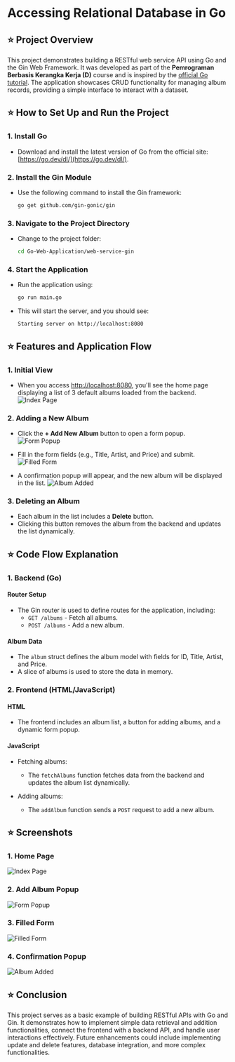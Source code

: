 # Accessing Relational Database in Go

## ⭐ Project Overview
This project demonstrates building a RESTful web service API using Go and the Gin Web Framework. It was developed as part of the **Pemrograman Berbasis Kerangka Kerja (D)** course and is inspired by the [official Go tutorial](https://go.dev/doc/tutorial/web-service-gin). The application showcases CRUD functionality for managing album records, providing a simple interface to interact with a dataset.

## ⭐ How to Set Up and Run the Project

### 1. Install Go
   - Download and install the latest version of Go from the official site: [https://go.dev/dl/](https://go.dev/dl/).

### 2. Install the Gin Module
   - Use the following command to install the Gin framework:
     ```bash
     go get github.com/gin-gonic/gin
     ```

### 3. Navigate to the Project Directory
   - Change to the project folder:
     ```bash
     cd Go-Web-Application/web-service-gin
     ```

### 4. Start the Application
   - Run the application using:
     ```bash
     go run main.go
     ```
   - This will start the server, and you should see:
     ```
     Starting server on http://localhost:8080
     ```

## ⭐ Features and Application Flow

### 1. Initial View
   - When you access [http://localhost:8080](http://localhost:8080), you'll see the home page displaying a list of 3 default albums loaded from the backend.
     ![Index Page](img/index.png)

### 2. Adding a New Album
   - Click the **+ Add New Album** button to open a form popup.
     ![Form Popup](img/popup-form.png)

   - Fill in the form fields (e.g., Title, Artist, and Price) and submit.
     ![Filled Form](img/popup-filled.png)

   - A confirmation popup will appear, and the new album will be displayed in the list.
     ![Album Added](img/album-added.png)

### 3. Deleting an Album
   - Each album in the list includes a **Delete** button.
   - Clicking this button removes the album from the backend and updates the list dynamically.


## ⭐ Code Flow Explanation

### 1. Backend (Go)

#### **Router Setup**
- The Gin router is used to define routes for the application, including:
  - `GET /albums` - Fetch all albums.
  - `POST /albums` - Add a new album.

#### **Album Data**
- The `album` struct defines the album model with fields for ID, Title, Artist, and Price.
- A slice of albums is used to store the data in memory.

### 2. Frontend (HTML/JavaScript)

#### **HTML**
- The frontend includes an album list, a button for adding albums, and a dynamic form popup.

#### **JavaScript**
- Fetching albums:
  - The `fetchAlbums` function fetches data from the backend and updates the album list dynamically.

- Adding albums:
  - The `addAlbum` function sends a `POST` request to add a new album.

## ⭐ Screenshots

### 1. Home Page
![Index Page](img/index.png)

### 2. Add Album Popup
![Form Popup](img/popup-form.png)

### 3. Filled Form
![Filled Form](img/popup-filled.png)

### 4. Confirmation Popup
![Album Added](img/album-added.png)


## ⭐ Conclusion
This project serves as a basic example of building RESTful APIs with Go and Gin. It demonstrates how to implement simple data retrieval and addition functionalities, connect the frontend with a backend API, and handle user interactions effectively. Future enhancements could include implementing update and delete features, database integration, and more complex functionalities.
